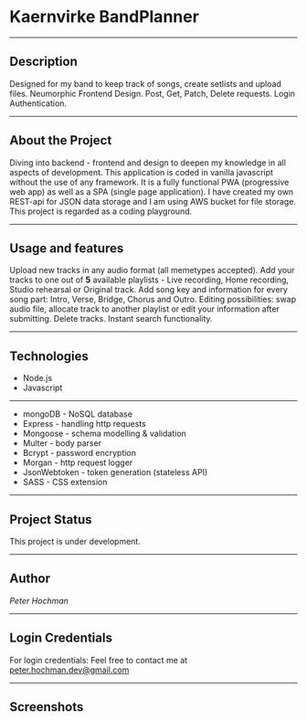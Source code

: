 # Kaernvirke BandPlanner
____________________________________________________________________________________________________________________________________________________________________

## Description
Designed for my band to keep track of songs, create setlists and upload files. Neumorphic Frontend Design. Post, Get, Patch, Delete requests. Login Authentication.
____________________________________________________________________________________________________________________________________________________________________

## About the Project
Diving into backend - frontend and design to deepen my knowledge in all aspects of development. This application is coded in vanilla javascript without the use of any framework. It is a fully functional PWA (progressive web app) as well as a SPA (single page application). I have created my own REST-api for JSON data storage and I am using AWS bucket for file storage. This project is regarded as a coding playground.
____________________________________________________________________________________________________________________________________________________________________

## Usage and features
Upload new tracks in any audio format (all memetypes accepted).
Add your tracks to one out of **5** available playlists - Live recording, Home recording, Studio rehearsal or Original track.
Add song key and information for every song part: Intro, Verse, Bridge, Chorus and Outro.
Editing possibilities: swap audio file, allocate track to another playlist or edit your information after submitting. 
Delete tracks. 
Instant search functionality.


____________________________________________________________________________________________________________________________________________________________________

## Technologies

- Node.js
- Javascript
____________

- mongoDB - NoSQL database
- Express - handling http requests
- Mongoose - schema modelling & validation
- Multer - body parser
- Bcrypt - password encryption
- Morgan - http request logger
- JsonWebtoken - token generation (stateless API)
- SASS - CSS extension
____________________________________________________________________________________________________________________________________________________________________

## Project Status
This project is under development.
____________________________________________________________________________________________________________________________________________________________________

## Author
*Peter Hochman*
____________________________________________________________________________________________________________________________________________________________________

## Login Credentials
For login credentials: Feel free to contact me at peter.hochman.dev@gmail.com
____________________________________________________________________________________________________________________________________________________________________

## Screenshots


